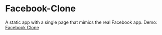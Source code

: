 # Facebook-Clone
A static app with a single page that mimics the real Facebook app.
Demo: [Facebook Clone](https://facebook-clone.alexandracodesc.repl.co/)
